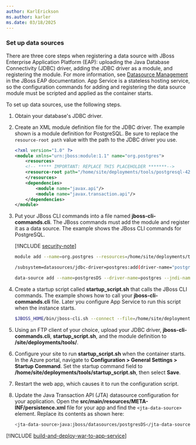 ```yaml
---
author: KarlErickson
ms.author: karler
ms.date: 03/18/2025
---
```


### Set up data sources

There are three core steps when registering a data source with JBoss Enterprise Application Platform (EAP): uploading the Java Database Connectivity (JDBC) driver, adding the JDBC driver as a module, and registering the module. For more information, see [Datasource Management](https://docs.redhat.com/en/documentation/red_hat_jboss_enterprise_application_platform/8.0/html/configuration_guide/datasource_management) in the JBoss EAP documentation. App Service is a stateless hosting service, so the configuration commands for adding and registering the data source module must be scripted and applied as the container starts.

To set up data sources, use the following steps.

1. Obtain your database's JDBC driver.

1. Create an XML module definition file for the JDBC driver. The example shown is a module definition for PostgreSQL. Be sure to replace the `resource-root path` value with the path to the JDBC driver you use.

   ```xml
   <?xml version="1.0" ?>
   <module xmlns="urn:jboss:module:1.1" name="org.postgres">
       <resources>
       <!-- ***** IMPORTANT: REPLACE THIS PLACEHOLDER *******-->
       <resource-root path="/home/site/deployments/tools/postgresql-42.2.12.jar" />
       </resources>
       <dependencies>
           <module name="javax.api"/>
           <module name="javax.transaction.api"/>
       </dependencies>
   </module>
   ```

1. Put your JBoss CLI commands into a file named **jboss-cli-commands.cli**. The JBoss commands must add the module and register it as a data source. The example shows the JBoss CLI commands for PostgreSQL.

   [!INCLUDE [security-note](../../includes/security-note.md)]

   ```bash
   module add --name=org.postgres --resources=/home/site/deployments/tools/postgresql-42.2.12.jar --module-xml=/home/site/deployments/tools/postgres-module.xml

   /subsystem=datasources/jdbc-driver=postgres:add(driver-name="postgres",driver-module-name="org.postgres",driver-class-name=org.postgresql.Driver,driver-xa-datasource-class-name=org.postgresql.xa.PGXADataSource)

   data-source add --name=postgresDS --driver-name=postgres --jndi-name=java:jboss/datasources/postgresDS --connection-url=${POSTGRES_CONNECTION_URL,env.POSTGRES_CONNECTION_URL:jdbc:postgresql://db:5432/postgres} --user-name=${POSTGRES_SERVER_ADMIN_FULL_NAME,env.POSTGRES_SERVER_ADMIN_FULL_NAME:postgres} --password=${POSTGRES_SERVER_ADMIN_PASSWORD,env.POSTGRES_SERVER_ADMIN_PASSWORD:example} --use-ccm=true --max-pool-size=5 --blocking-timeout-wait-millis=5000 --enabled=true --driver-class=org.postgresql.Driver --exception-sorter-class-name=org.jboss.jca.adapters.jdbc.extensions.postgres.PostgreSQLExceptionSorter --jta=true --use-java-context=true --valid-connection-checker-class-name=org.jboss.jca.adapters.jdbc.extensions.postgres.PostgreSQLValidConnectionChecker
   ```

1. Create a startup script called **startup_script.sh** that calls the JBoss CLI commands. The example shows how to call your **jboss-cli-commands.cli** file. Later you configure App Service to run this script when the instance starts.

   ```bash
   $JBOSS_HOME/bin/jboss-cli.sh --connect --file=/home/site/deployments/tools/jboss-cli-commands.cli
   ```

1. Using an FTP client of your choice, upload your JDBC driver, **jboss-cli-commands.cli**, **startup_script.sh**, and the module definition to **/site/deployments/tools/**.

1. Configure your site to run **startup_script.sh** when the container starts. In the Azure portal, navigate to **Configuration > General Settings > Startup Command**. Set the startup command field to **/home/site/deployments/tools/startup_script.sh**, then select **Save**.

1. Restart the web app, which causes it to run the configuration script.

1. Update the Java Transaction API (JTA) datasource configuration for your application.
Open the **src/main/resources/META-INF/persistence.xml** file for your app and find the `<jta-data-source>` element. Replace its contents as shown here:

   ```bash
   <jta-data-source>java:jboss/datasources/postgresDS</jta-data-source>
   ```

[!INCLUDE [build-and-deploy-war-to-app-service](build-and-deploy-war-to-app-service.md)]
